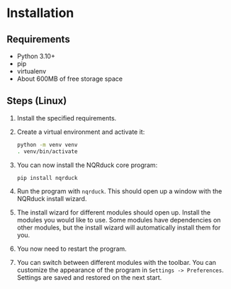 # Installation

## Requirements

- Python 3.10+
- pip
- virtualenv
- About 600MB of free storage space

## Steps (Linux)

1. Install the specified requirements.

2. Create a virtual environment and activate it:

    ```bash
    python -m venv venv
    . venv/bin/activate
    ```

3. You can now install the NQRduck core program:

    ```bash
    pip install nqrduck
    ```

4. Run the program with `nqrduck`. This should open up a window with the NQRduck install wizard.

5. The install wizard for different modules should open up. Install the modules you would like to use. Some  modules have dependencies on other modules, but the install wizard will automatically install them for you.

6. You now need to restart the program.

7. You can switch between different modules with the toolbar. You can customize the appearance of the program in `Settings -> Preferences`. Settings are saved and restored on the next start.
